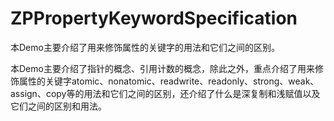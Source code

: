 # ZPPropertyKeywordSpecification
本Demo主要介绍了用来修饰属性的关键字的用法和它们之间的区别。

本Demo主要介绍了指针的概念、引用计数的概念，除此之外，重点介绍了用来修饰属性的关键字atomic、nonatomic、readwrite、readonly、strong、weak、assign、copy等的用法和它们之间的区别，还介绍了什么是深复制和浅赋值以及它们之间的区别和用法。
